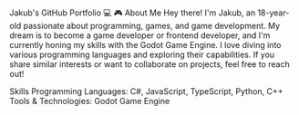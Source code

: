 Jakub's GitHub Portfolio :computer: :video_game:
About Me
Hey there! I'm Jakub, an 18-year-old passionate about programming, games, and game development. My dream is to become a game developer or frontend developer, and I'm currently honing my skills with the Godot Game Engine. I love diving into various programming languages and exploring their capabilities. If you share similar interests or want to collaborate on projects, feel free to reach out!

Skills
Programming Languages: C#, JavaScript, TypeScript, Python, C++
Tools & Technologies: Godot Game Engine
